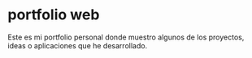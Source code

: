 # portfolio web

Este es mi portfolio personal donde muestro algunos de los proyectos, ideas o aplicaciones que he desarrollado.